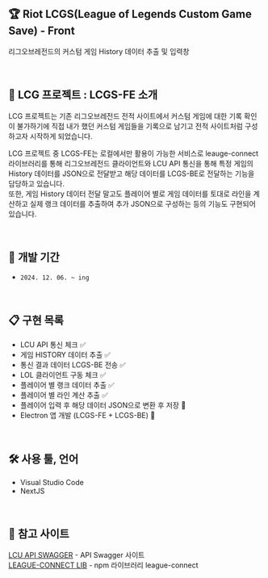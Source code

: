 ## 🏆 Riot LCGS(League of Legends Custom Game Save) - Front

리그오브레전드의 커스텀 게임 History 데이터 추출 및 입력창

<br/>

## 📖 LCG 프로젝트 : LCGS-FE 소개

LCG 프로젝트는 기존 리그오브레전드 전적 사이트에서 커스텀 게임에 대한 기록 확인이 불가하기에 직접 내가 했던 커스텀 게임들을 기록으로 남기고 전적 사이트처럼 구성하고자 시작하게 되었습니다.

LCG 프로젝트 중 LCGS-FE는 로컬에서만 활용이 가능한 서비스로 leauge-connect 라이브러리를 통해 리그오브레전드 클라이언트와 LCU API 통신을 통해 특정 게임의 History 데이터를 JSON으로 전달받고 해당 데이터를 LCGS-BE로 전달하는 기능을 담당하고 있습니다. <br/>
또한, 게임 History 데이터 전달 말고도 플레이어 별로 게임 데이터를 토대로 라인을 계산하고 실제 랭크 데이터를 추출하여 추가 JSON으로 구성하는 등의 기능도 구현되어 있습니다.

<br/>

## 📅 개발 기간

+ `2024. 12. 06. ~ ing`

<br/>

## 📋 구현 목록

+ LCU API 통신 체크 ✅ <br/>
+ 게임 HISTORY 데이터 추출 ✅ <br/>
+ 통신 결과 데이터 LCGS-BE 전송 ✅ <br/>
+ LOL 클라이언트 구동 체크 ✅ <br/>
+ 플레이어 별 랭크 데이터 추출 ✅ <br/>
+ 플레이어 별 라인 계산 추출 ✅ <br/>
+ 플레이어 입력 후 해당 데이터 JSON으로 변환 후 저장 🚧 <br/>
+ Electron 앱 개발 (LCGS-FE + LCGS-BE) 🚧 <br/>

<br/>

## 🛠️ 사용 툴, 언어

+ Visual Studio Code
+ NextJS

<br/>

## 🔗 참고 사이트

[LCU API SWAGGER](https://swagger.dysolix.dev/lcu/) - API Swagger 사이트 <br/>
[LEAGUE-CONNECT LIB](https://www.npmjs.com/package/league-connect?activeTab=code) - npm 라이브러리 league-connect 
